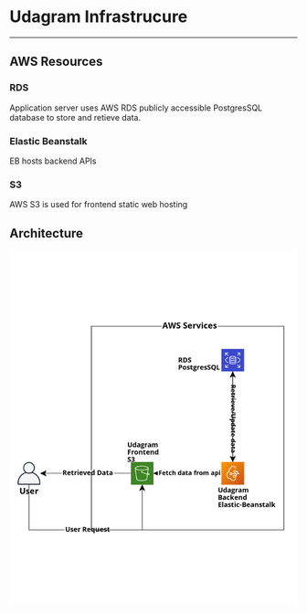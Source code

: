 # Udagram Infrastrucure
---
## AWS Resources

### RDS 
 Application server uses AWS RDS publicly accessible PostgresSQL database to store and retieve data.

### Elastic Beanstalk
 EB hosts backend APIs

### S3
  AWS S3 is used for frontend static web hosting

## Architecture

![Arcitecture](https://github.com/yasmeenturky/udagram-deploy/blob/master/documentation/Architecture.png)
